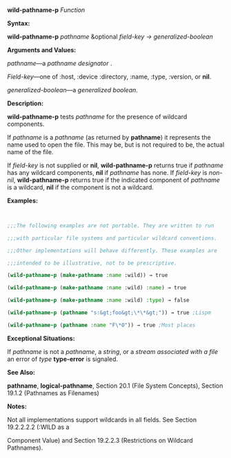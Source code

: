 **wild-pathname-p** *Function* 



**Syntax:** 



**wild-pathname-p** *pathname* &amp;optional *field-key → generalized-boolean* 



**Arguments and Values:** 



*pathname*—a *pathname designator* . 



*Field-key*—one of :host, :device :directory, :name, :type, :version, or **nil**. 



*generalized-boolean*—a *generalized boolean*. 



**Description:** 



**wild-pathname-p** tests *pathname* for the presence of wildcard components. 



If *pathname* is a *pathname* (as returned by **pathname**) it represents the name used to open the file. This may be, but is not required to be, the actual name of the file. 



If *field-key* is not supplied or **nil**, **wild-pathname-p** returns true if *pathname* has any wildcard components, **nil** if *pathname* has none. If *field-key* is *non-nil*, **wild-pathname-p** returns true if the indicated component of *pathname* is a wildcard, **nil** if the component is not a wildcard. 



**Examples:**
```lisp
 

;;;The following examples are not portable. They are written to run 

;;;with particular file systems and particular wildcard conventions. 

;;;Other implementations will behave differently. These examples are 

;;;intended to be illustrative, not to be prescriptive. 

(wild-pathname-p (make-pathname :name :wild)) → true 

(wild-pathname-p (make-pathname :name :wild) :name) → true 

(wild-pathname-p (make-pathname :name :wild) :type) → false 

(wild-pathname-p (pathname "s:&gt;foo&gt;\*\*&gt;")) → true ;Lispm 

(wild-pathname-p (pathname :name "F\*O")) → true ;Most places 


```
**Exceptional Situations:** 



If *pathname* is not a *pathname*, a *string*, or a *stream associated with a file* an error of *type* **type-error** is signaled. 



**See Also:** 



**pathname**, **logical-pathname**, Section 20.1 (File System Concepts), Section 19.1.2 (Pathnames as Filenames) 



**Notes:** 



Not all implementations support wildcards in all fields. See Section 19.2.2.2.2 (:WILD as a 



 



 



Component Value) and Section 19.2.2.3 (Restrictions on Wildcard Pathnames). 



